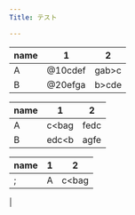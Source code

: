```yaml
---
Title: テスト

---
```


| name | 1 | 2 |
|---|---|---|
| A | @10cdef | gab>c |
| B | @20efga | b>cde |

| name | 1 | 2 |
|---|---|---|
| A | c<bag | fedc |
| B | edc<b | agfe |

| name | 1 | 2 |
|---|---|---|
;| A | c<bag | fedc |
|

